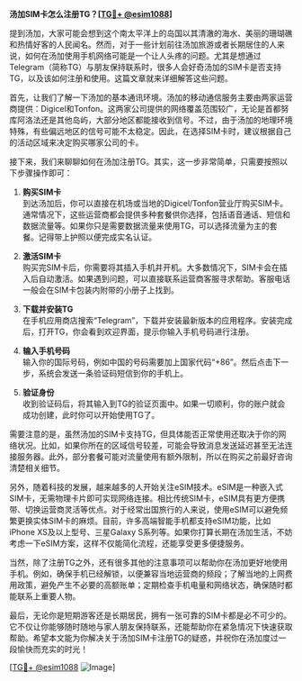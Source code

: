 **汤加SIM卡怎么注册TG？[[TG💪+ @esim1088](https://t.me/s/esim1088)]**

提到汤加，大家可能会想到这个南太平洋上的岛国以其清澈的海水、美丽的珊瑚礁和热情好客的人民闻名。然而，对于一些计划前往汤加旅游或者长期居住的人来说，如何在汤加使用手机网络可能是一个让人头疼的问题。尤其是想通过Telegram（简称TG）与朋友保持联系时，很多人会好奇汤加的SIM卡是否支持TG，以及该如何注册和使用。这篇文章就来详细解答这些问题。

首先，让我们了解一下汤加的基本通讯环境。汤加的移动通信服务主要由两家运营商提供：Digicel和Tonfon。这两家公司提供的网络覆盖范围较广，无论是首都努库阿洛法还是其他岛屿，大部分地区都能接收到信号。不过，由于汤加的地理环境特殊，有些偏远地区的信号可能不太稳定。因此，在选择SIM卡时，建议根据自己的活动区域来决定购买哪家公司的卡。

接下来，我们来聊聊如何在汤加注册TG。其实，这一步非常简单，只需要按照以下步骤操作即可：

1. **购买SIM卡**  
   到达汤加后，你可以直接在机场或当地的Digicel/Tonfon营业厅购买SIM卡。通常情况下，这些运营商都会提供多种套餐供你选择，包括语音通话、短信和数据流量等。如果你只是需要数据流量来使用TG，可以选择流量为主的套餐。记得带上护照以便完成实名认证。

2. **激活SIM卡**  
   购买完SIM卡后，你需要将其插入手机并开机。大多数情况下，SIM卡会在插入后自动激活。如果遇到问题，可以直接联系运营商客服寻求帮助。客服电话一般会在SIM卡包装内附带的小册子上找到。

3. **下载并安装TG**  
   在手机应用商店搜索“Telegram”，下载并安装最新版本的应用程序。安装完成后，打开TG，你会看到欢迎界面，提示你输入手机号码进行注册。

4. **输入手机号码**  
   输入你的国际号码，例如中国的号码需要加上国家代码“+86”。然后点击下一步，系统会发送一条验证码短信到你的手机上。

5. **验证身份**  
   收到验证码后，将其输入到TG的验证页面中。如果一切顺利，你的账户就会成功创建，此时你可以开始使用TG了。

需要注意的是，虽然汤加的SIM卡支持TG，但具体能否正常使用还取决于你的网络状况。比如，如果你所在的区域信号较差，可能会导致消息发送延迟甚至无法连接服务器。此外，部分套餐可能对流量使用有额外限制，所以在购买之前最好咨询清楚相关细节。

另外，随着科技的发展，越来越多的人开始关注eSIM技术。eSIM是一种嵌入式SIM卡，无需物理卡片即可实现网络连接。相比传统SIM卡，eSIM具有更方便携带、切换运营商灵活等优点。对于经常出国旅行的人来说，使用eSIM可以避免频繁更换实体SIM卡的麻烦。目前，许多高端智能手机都支持eSIM功能，比如iPhone XS及以上型号、三星Galaxy S系列等。如果你打算长期在汤加生活，不妨考虑一下eSIM方案，这样不仅能简化流程，还能享受更多便捷服务。

当然，除了注册TG之外，还有很多其他的注意事项可以帮助你在汤加更好地使用手机。例如，确保手机已经解锁，以便兼容当地运营商的频段；了解当地的上网费用政策，避免产生不必要的高额账单；定期检查手机电量和网络状态，确保随时都能联系上重要人物。

最后，无论你是短期游客还是长期居民，拥有一张可靠的SIM卡都是必不可少的。它不仅让你能够随时随地与家人朋友保持联系，还能帮助你在紧急情况下快速获取帮助。希望本文能为你解决关于汤加SIM卡注册TG的疑惑，并祝你在汤加度过一段愉快而充实的时光！

[[TG💪+ @esim1088](https://t.me/s/esim1088) ![Image](https://i.postimg.cc/4NQfJmqS/Snipaste-2025-05-13-00-14-12.png)]